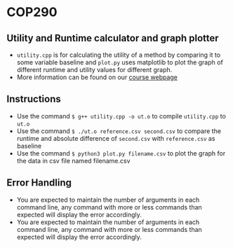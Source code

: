 # COP290

## Utility and Runtime calculator and graph plotter
* `utility.cpp` is for calculating the utility of a method by comparing it to some variable baseline and `plot.py` uses matplotlib to plot 
the graph of different runtime and utility values for different graph.
* More information can be found on our [course webpage](https://www.cse.iitd.ac.in/~rijurekha/cop290_2021.html) 

## Instructions
* Use the command `$ g++ utility.cpp -o ut.o` to compile `utility.cpp` to `ut.o`
* Use the command `$ ./ut.o reference.csv second.csv` to compare the runtime and absolute difference of `second.csv` with `reference.csv` as baseline
* Use the command `$ python3 plot.py filename.csv` to plot the graph for the data in csv file named filename.csv

## Error Handling
* You are expected to maintain the number of arguments in each command line, any command with more or less commands than expected will display the error accordingly.
* You are expected to maintain the number of arguments in each command line, any command with more or less commands than expected will display the error accordingly.
